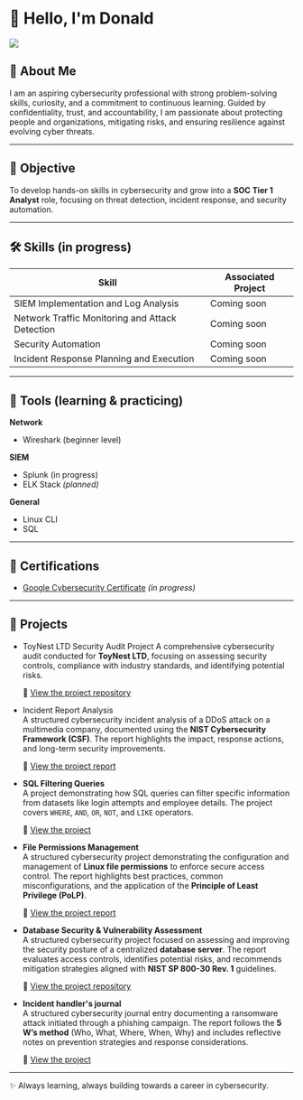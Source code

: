 # 👋 Hello, I'm Donald  

<a href="https://www.linkedin.com/in/donald-kalu-35604b375/">
  <img src="https://img.shields.io/badge/LinkedIn-0072B1?style=for-the-badge&logo=linkedin&logoColor=white"/>
</a>

## 🔐 About Me  
I am an aspiring cybersecurity professional with strong problem-solving skills, curiosity, and a commitment to continuous learning. Guided by confidentiality, trust, and accountability, I am passionate about protecting people and organizations, mitigating risks, and ensuring resilience against evolving cyber threats.

---

## 🎯 Objective  
To develop hands-on skills in cybersecurity and grow into a **SOC Tier 1 Analyst** role, focusing on threat detection, incident response, and security automation.  

---

## 🛠️ Skills (in progress)  

| Skill                                         | Associated Project       |
|-----------------------------------------------|--------------------------|
| SIEM Implementation and Log Analysis          | Coming soon              |
| Network Traffic Monitoring and Attack Detection | Coming soon              |
| Security Automation                          | Coming soon              |
| Incident Response Planning and Execution      | Coming soon              |

---

## 🧰 Tools (learning & practicing)  

**Network**  
- Wireshark (beginner level)  

**SIEM**  
- Splunk (in progress)  
- ELK Stack *(planned)*  

**General**  
- Linux CLI  
- SQL
---

## 📜 Certifications  
- [Google Cybersecurity Certificate](https://grow.google/certificates/cybersecurity/) *(in progress)*  

---

## 🚀 Projects

- ToyNest LTD Security Audit Project
A comprehensive cybersecurity audit conducted for **ToyNest LTD**, focusing on assessing security controls, compliance with industry standards, and identifying potential risks.

   🔗 [View the project repository](https://github.com/dondex001/Security-audit)

- Incident Report Analysis  
A structured cybersecurity incident analysis of a DDoS attack on a multimedia company, documented using the **NIST Cybersecurity Framework (CSF)**. The report highlights the impact, response actions, and long-term security improvements.  

   🔗 [View the project report](https://github.com/dondex001/incident-report-analysis)

- **SQL Filtering Queries**  
A project demonstrating how SQL queries can filter specific information from datasets like login attempts and employee details. The project covers `WHERE`, `AND`, `OR`, `NOT`, and `LIKE` operators.  

   🔗 [View the project](https://github.com/dondex001/SQL-security-filters)


- **File Permissions Management**  
A structured cybersecurity project demonstrating the configuration and management of **Linux file permissions** to enforce secure access control. The report highlights best practices, common misconfigurations, and the application of the **Principle of Least Privilege (PoLP)**.  

   🔗 [View the project report](https://github.com/dondex001/file-permissions-management)


- **Database Security & Vulnerability Assessment**  
A structured cybersecurity project focused on assessing and improving the security posture of a centralized **database server**. The report evaluates access controls, identifies potential risks, and recommends mitigation strategies aligned with **NIST SP 800-30 Rev. 1** guidelines.  

   🔗 [View the project repository](https://github.com/dondex001/Vulnerability-assessment-report)


- **Incident handler's journal**  
A structured cybersecurity journal entry documenting a ransomware attack initiated through a phishing campaign. The report follows the **5 W’s method** (Who, What, Where, When, Why) and includes reflective notes on prevention strategies and response considerations.  

   🔗 [View the project](https://github.com/dondex001/incident-handlers-journal)



---

✨ Always learning, always building towards a career in cybersecurity.
